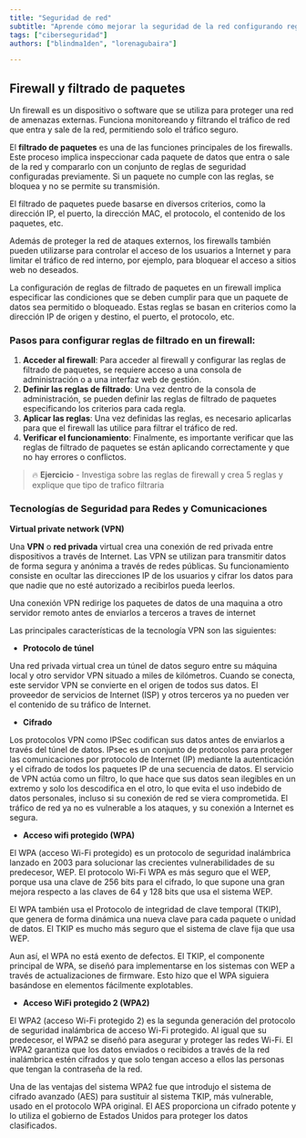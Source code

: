 ```yaml
---
title: "Seguridad de red"
subtitle: "Aprende cómo mejorar la seguridad de la red configurando reglas de filtrado de paquetes en un firewall."
tags: ["ciberseguridad"]
authors: ["blindma1den", "lorenagubaira"]

---
```


## Firewall y filtrado de paquetes

Un firewall es un dispositivo o software que se utiliza para proteger una red de amenazas externas. Funciona monitoreando y filtrando el tráfico de red que entra y sale de la red, permitiendo solo el tráfico seguro.

El **filtrado de paquetes** es una de las funciones principales de los firewalls. Este proceso implica inspeccionar cada paquete de datos que entra o sale de la red y compararlo con un conjunto de reglas de seguridad configuradas previamente. Si un paquete no cumple con las reglas, se bloquea y no se permite su transmisión.

El filtrado de paquetes puede basarse en diversos criterios, como la dirección IP, el puerto, la dirección MAC, el protocolo, el contenido de los paquetes, etc.

Además de proteger la red de ataques externos, los firewalls también pueden utilizarse para controlar el acceso de los usuarios a Internet y para limitar el tráfico de red interno, por ejemplo, para bloquear el acceso a sitios web no deseados.

La configuración de reglas de filtrado de paquetes en un firewall implica especificar las condiciones que se deben cumplir para que un paquete de datos sea permitido o bloqueado. Estas reglas se basan en criterios como la dirección IP de origen y destino, el puerto, el protocolo, etc.

### Pasos para configurar reglas de filtrado en un firewall:

1. **Acceder al firewall**: Para acceder al firewall y configurar las reglas de filtrado de paquetes, se requiere acceso a una consola de administración o a una interfaz web de gestión.
2. **Definir las reglas de filtrado**: Una vez dentro de la consola de administración, se pueden definir las reglas de filtrado de paquetes especificando los criterios para cada regla.
3. **Aplicar las reglas**: Una vez definidas las reglas, es necesario aplicarlas para que el firewall las utilice para filtrar el tráfico de red.
4. **Verificar el funcionamiento**: Finalmente, es importante verificar que las reglas de filtrado de paquetes se están aplicando correctamente y que no hay errores o conflictos.

>🔥 **Ejercicio** - Investiga sobre las reglas de firewall y crea 5 reglas y explique que tipo de trafico filtraria


### Tecnologías de Seguridad para Redes y Comunicaciones

**Virtual private network (VPN)**

Una **VPN** o **red privada** virtual crea una conexión de red privada entre dispositivos a través de Internet. Las VPN se utilizan para transmitir datos de forma segura y anónima a través de redes públicas. Su funcionamiento consiste en ocultar las direcciones IP de los usuarios y cifrar los datos para que nadie que no esté autorizado a recibirlos pueda leerlos.

Una conexión VPN redirige los paquetes de datos de una maquina a otro servidor remoto antes de enviarlos a terceros a traves de internet

Las principales características de la tecnología VPN son las siguientes:

- **Protocolo de túnel**

Una red privada virtual crea un túnel de datos seguro entre su máquina local y otro servidor VPN situado a miles de kilómetros. Cuando se conecta, este servidor VPN se convierte en el origen de todos sus datos. El proveedor de servicios de Internet (ISP) y otros terceros ya no pueden ver el contenido de su tráfico de Internet.

- **Cifrado**

Los protocolos VPN como IPSec codifican sus datos antes de enviarlos a través del túnel de datos. IPsec es un conjunto de protocolos para proteger las comunicaciones por protocolo de Internet (IP) mediante la autenticación y el cifrado de todos los paquetes IP de una secuencia de datos. El servicio de VPN actúa como un filtro, lo que hace que sus datos sean ilegibles en un extremo y solo los descodifica en el otro, lo que evita el uso indebido de datos personales, incluso si su conexión de red se viera comprometida. El tráfico de red ya no es vulnerable a los ataques, y su conexión a Internet es segura.

- **Acceso wifi protegido (WPA)**

El WPA (acceso Wi-Fi protegido) es un protocolo de seguridad inalámbrica lanzado en 2003 para solucionar las crecientes vulnerabilidades de su predecesor, WEP. El protocolo Wi-Fi WPA es más seguro que el WEP, porque usa una clave de 256 bits para el cifrado, lo que supone una gran mejora respecto a las claves de 64 y 128 bits que usa el sistema WEP.

El WPA también usa el Protocolo de integridad de clave temporal (TKIP), que genera de forma dinámica una nueva clave para cada paquete o unidad de datos. El TKIP es mucho más seguro que el sistema de clave fija que usa WEP.

Aun así, el WPA no está exento de defectos. El TKIP, el componente principal de WPA, se diseñó para implementarse en los sistemas con WEP a través de actualizaciones de firmware. Esto hizo que el WPA siguiera basándose en elementos fácilmente explotables.

- **Acceso WiFi protegido 2 (WPA2)**

El WPA2 (acceso Wi-Fi protegido 2) es la segunda generación del protocolo de seguridad inalámbrica de acceso Wi-Fi protegido. Al igual que su predecesor, el WPA2 se diseñó para asegurar y proteger las redes Wi-Fi. El WPA2 garantiza que los datos enviados o recibidos a través de la red inalámbrica estén cifrados y que solo tengan acceso a ellos las personas que tengan la contraseña de la red.

Una de las ventajas del sistema WPA2 fue que introdujo el sistema de cifrado avanzado (AES) para sustituir al sistema TKIP, más vulnerable, usado en el protocolo WPA original. El AES proporciona un cifrado potente y lo utiliza el gobierno de Estados Unidos para proteger los datos clasificados.
